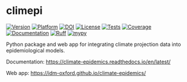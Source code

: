 # climepi

[![Version](https://img.shields.io/conda/vn/conda-forge/climepi.svg)](https://anaconda.org/conda-forge/climepi)
[![Platform](https://img.shields.io/conda/pn/conda-forge/climepi.svg)](https://anaconda.org/conda-forge/climepi)
[![DOI](https://zenodo.org/badge/693552852.svg)](https://doi.org/10.5281/zenodo.14888949)
[![License](https://img.shields.io/github/license/idm-oxford/climate-epidemics.svg)](https://github.com/idm-oxford/climate-epidemics/blob/main/LICENSE)
[![Tests](https://github.com/idm-oxford/climate-epidemics/actions/workflows/run_tests.yml/badge.svg)](https://github.com/idm-oxford/climate-epidemics/actions/workflows/run_tests.yml?branch=main)
[![Coverage](https://codecov.io/gh/idm-oxford/climate-epidemics/branch/main/graph/badge.svg)](https://codecov.io/gh/idm-oxford/climate-epidemics)
[![Documentation](https://readthedocs.org/projects/climate-epidemics/badge/?version=latest)](https://climate-epidemics.readthedocs.io/en/latest)
[![Ruff](https://img.shields.io/endpoint?url=https://raw.githubusercontent.com/astral-sh/ruff/main/assets/badge/v2.json)](https://github.com/astral-sh/ruff)
[![mypy](http://www.mypy-lang.org/static/mypy_badge.svg)](http://www.mypy-lang.org/)

Python package and web app for integrating climate projection data into epidemiological
models.

Documentation: https://climate-epidemics.readthedocs.io/en/latest/

Web app: https://idm-oxford.github.io/climate-epidemics/

